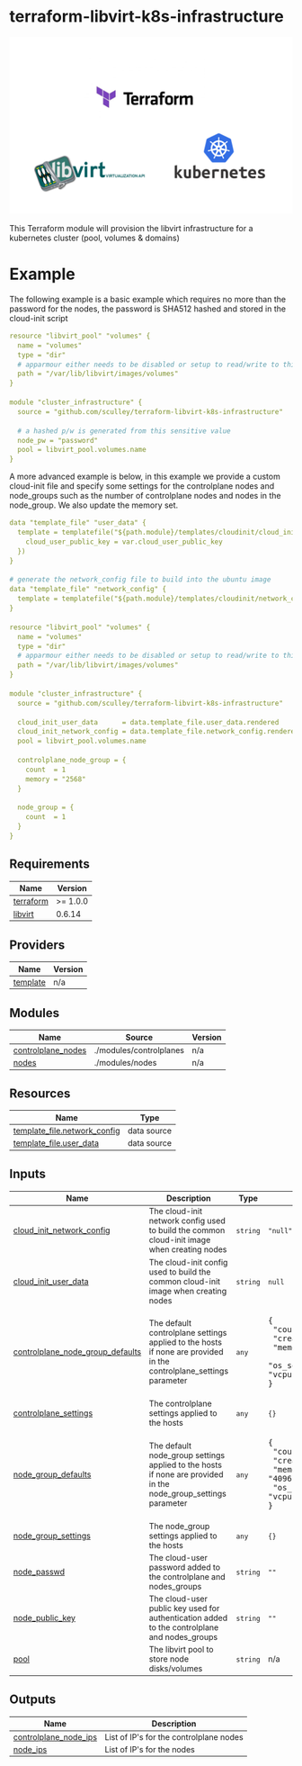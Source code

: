 # terraform-libvirt-k8s-infrastructure

<p align="center">
    <img src="./terraform-libvirt-k8s-infrastructure.png" alt="terraform-libvirt-k8s-infrastructure" title="terraform-libvirt-k8s-infrastructure" width="960"/>
</p>

This Terraform module will provision the libvirt infrastructure for a kubernetes cluster (pool, volumes & domains)

# Example

The following example is a basic example which requires no more than the password for the nodes, the password is SHA512 hashed and stored in the cloud-init script

```yaml
resource "libvirt_pool" "volumes" {
  name = "volumes"
  type = "dir"
  # apparmour either needs to be disabled or setup to read/write to this dir
  path = "/var/lib/libvirt/images/volumes"
}

module "cluster_infrastructure" {
  source = "github.com/sculley/terraform-libvirt-k8s-infrastructure"

  # a hashed p/w is generated from this sensitive value
  node_pw = "password"
  pool = libvirt_pool.volumes.name
}
```

A more advanced example is below, in this example we provide a custom cloud-init file and specify some settings for the controlplane nodes and node_groups such as the number of controlplane nodes and nodes in the node_group. We also update the memory set.

```yaml
data "template_file" "user_data" {
  template = templatefile("${path.module}/templates/cloudinit/cloud_init.cfg.tpl", {
    cloud_user_public_key = var.cloud_user_public_key
  })
}

# generate the network_config file to build into the ubuntu image
data "template_file" "network_config" {
  template = templatefile("${path.module}/templates/cloudinit/network_config.cfg.tpl", {})
}

resource "libvirt_pool" "volumes" {
  name = "volumes"
  type = "dir"
  # apparmour either needs to be disabled or setup to read/write to this dir
  path = "/var/lib/libvirt/images/volumes"
}

module "cluster_infrastructure" {
  source = "github.com/sculley/terraform-libvirt-k8s-infrastructure"

  cloud_init_user_data      = data.template_file.user_data.rendered
  cloud_init_network_config = data.template_file.network_config.rendered
  pool = libvirt_pool.volumes.name

  controlplane_node_group = {
    count  = 1
    memory = "2568"
  }
  
  node_group = {
    count  = 1
  }
}
```

## Requirements

| Name | Version |
|------|---------|
| <a name="requirement_terraform"></a> [terraform](#requirement\_terraform) | >= 1.0.0 |
| <a name="requirement_libvirt"></a> [libvirt](#requirement\_libvirt) | 0.6.14 |

## Providers

| Name | Version |
|------|---------|
| <a name="provider_template"></a> [template](#provider\_template) | n/a |

## Modules

| Name | Source | Version |
|------|--------|---------|
| <a name="module_controlplane_nodes"></a> [controlplane\_nodes](#module\_controlplane\_nodes) | ./modules/controlplanes | n/a |
| <a name="module_nodes"></a> [nodes](#module\_nodes) | ./modules/nodes | n/a |

## Resources

| Name | Type |
|------|------|
| [template_file.network_config](https://registry.terraform.io/providers/hashicorp/template/latest/docs/data-sources/file) | data source |
| [template_file.user_data](https://registry.terraform.io/providers/hashicorp/template/latest/docs/data-sources/file) | data source |

## Inputs

| Name | Description | Type | Default | Required |
|------|-------------|------|---------|:--------:|
| <a name="input_cloud_init_network_config"></a> [cloud\_init\_network\_config](#input\_cloud\_init\_network\_config) | The cloud-init network config used to build the common cloud-init image when creating nodes | `string` | `"null"` | no |
| <a name="input_cloud_init_user_data"></a> [cloud\_init\_user\_data](#input\_cloud\_init\_user\_data) | The cloud-init config used to build the common cloud-init image when creating nodes | `string` | `null` | no |
| <a name="input_controlplane_node_group_defaults"></a> [controlplane\_node\_group\_defaults](#input\_controlplane\_node\_group\_defaults) | The default controlplane settings applied to the hosts if none are provided in the controlplane\_settings parameter | `any` | <pre>{<br>  "count": 2,<br>  "create": true,<br>  "memory": "2048",<br>  "os_source": "https://cloud-images.ubuntu.com/releases/focal/release/ubuntu-20.04-server-cloudimg-amd64.img",<br>  "vcpu": "1"<br>}</pre> | no |
| <a name="input_controlplane_settings"></a> [controlplane\_settings](#input\_controlplane\_settings) | The controlplane settings applied to the hosts | `any` | `{}` | no |
| <a name="input_node_group_defaults"></a> [node\_group\_defaults](#input\_node\_group\_defaults) | The default node\_group settings applied to the hosts if none are provided in the node\_group\_settings parameter | `any` | <pre>{<br>  "count": 3,<br>  "create": false,<br>  "memory": "4096",<br>  "os_source": "https://cloud-images.ubuntu.com/releases/focal/release/ubuntu-20.04-server-cloudimg-amd64.img",<br>  "vcpu": "1"<br>}</pre> | no |
| <a name="input_node_group_settings"></a> [node\_group\_settings](#input\_node\_group\_settings) | The node\_group settings applied to the hosts | `any` | `{}` | no |
| <a name="input_node_passwd"></a> [node\_passwd](#input\_node\_passwd) | The cloud-user password added to the controlplane and nodes\_groups | `string` | `""` | no |
| <a name="input_node_public_key"></a> [node\_public\_key](#input\_node\_public\_key) | The cloud-user public key used for authentication added to the controlplane and nodes\_groups | `string` | `""` | no |
| <a name="input_pool"></a> [pool](#input\_pool) | The libvirt pool to store node disks/volumes | `string` | n/a | yes |

## Outputs

| Name | Description |
|------|-------------|
| <a name="output_controlplane_node_ips"></a> [controlplane\_node\_ips](#output\_controlplane\_node\_ips) | List of IP's for the controlplane nodes |
| <a name="output_node_ips"></a> [node\_ips](#output\_node\_ips) | List of IP's for the nodes |